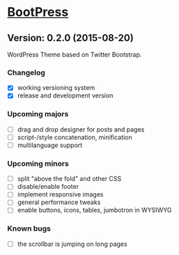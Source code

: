 # [BootPress](http://bootpress.larsschweisthal.de)

## Version: 0.2.0 (2015-08-20)
WordPress Theme based on Twitter Bootstrap.

### Changelog
- [x] working versioning system
- [x] release and development version

### Upcoming majors
- [ ] drag and drop designer for posts and pages
- [ ] script-/style concatenation, minification
- [ ] multilanguage support

### Upcoming minors
- [ ] split "above the fold" and other CSS
- [ ] disable/enable footer
- [ ] implement responsive images
- [ ] general performance tweaks
- [ ] enable buttons, icons, tables, jumbotron in WYSIWYG

### Known bugs
- [ ] the scrollbar is jumping on long pages
